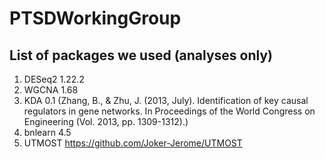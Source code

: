 # PTSDWorkingGroup

## List of packages we used (analyses only)
1. DESeq2 1.22.2
2. WGCNA 1.68
3. KDA 0.1 (Zhang, B., & Zhu, J. (2013, July). Identification of key causal regulators in gene networks. In Proceedings of the World Congress on Engineering (Vol. 2013, pp. 1309-1312).)
4. bnlearn 4.5 
5. UTMOST https://github.com/Joker-Jerome/UTMOST
